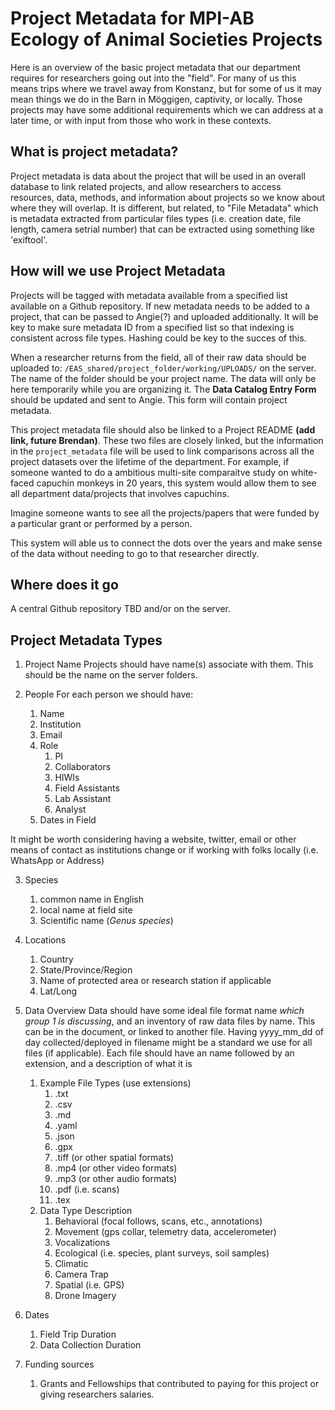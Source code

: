 # Project Metadata for MPI-AB Ecology of Animal Societies Projects

Here is an overview of the basic project metadata that our department requires for researchers going out into the "field".
For many of us this means trips where we travel away from Konstanz, but for some of us it may mean things we do in the Barn in Möggigen, captivity, or locally.
Those projects may have some additional requirements which we can address at a later time, or with input from those who work in these contexts.

## What is project metadata?
Project metadata is data about the project that will be used in an overall database to link related projects, and allow researchers to access resources, data, methods, and information about projects so we know about where they will overlap. 
It is different, but related, to "File Metadata" which is metadata extracted from particular files types (i.e. creation date, file length, camera setrial number) that can be extracted using something like 'exiftool'.

## How will we use Project Metadata
Projects will be tagged with metadata available from a specified list available on a Github repository.
If new metadata needs to be added to a project, that can be passed to Angie(?) and uploaded additionally. 
It will be key to make sure metadata ID from a specified list so that indexing is consistent across file types.
Hashing could be key to the succes of this.

When a researcher returns from the field, all of their raw data should be uploaded to:
`/EAS_shared/project_folder/working/UPLOADS/` 
on the server. The name of the folder should be your project name. The data will only be here temporarily while you are organizing it.
The **Data Catalog Entry Form** should be updated and sent to Angie. This form will contain project metadata.

This project metadata file should also be linked to a Project README **(add link, future Brendan)**. These two files are closely linked, but the information in the `project_metadata` file will be used to link comparisons across all the project datasets over the lifetime of the department.
For example, if someone wanted to do a ambitious multi-site comparaitve study on white-faced capuchin monkeys in 20 years, this system would allow them to see all department data/projects that involves capuchins.

Imagine someone wants to see all the projects/papers that were funded by a particular grant or performed by a person.

This system will able us to connect the dots over the years and make sense of the data without needing to go to that researcher directly.

## Where does it go
A central Github repository TBD and/or on the server.

## Project Metadata Types
1. Project Name
	Projects should have name(s) associate with them. This should be the name on the server folders. 

2. People
For each person we should have:
	1. Name
	2. Institution 
	3. Email
	4. Role 
		1. PI
		2. Collaborators
		3. HIWIs
		4. Field Assistants 
		5. Lab Assistant 
		6. Analyst
	5. Dates in Field

It might be worth considering having a website, twitter, email or other means of contact as institutions change or if working with folks locally (i.e. WhatsApp or Address)

3. Species
	1. common name in English
	2. local name at field site
	3. Scientific name (*Genus species*)

4. Locations
	1. Country
	2. State/Province/Region
	3. Name of protected area or research station if applicable
	4. Lat/Long

5. Data Overview
Data should have some ideal file format name *which group 1 is discussing*, and an inventory of raw data files by name. This can be in the document, or linked to another file. Having yyyy_mm_dd  of day collected/deployed in filename might be a standard we use for all files (if applicable). Each file should have an name followed by an extension, and a description of what it is

	1. Example File Types (use extensions)
		1. .txt
		2. .csv
		3. .md
		4. .yaml
		5. .json
		6. .gpx
		7. .tiff (or other spatial formats)
		8. .mp4 (or other video formats)
		9. .mp3 (or other audio formats)
		10. .pdf (i.e. scans)
		11. .tex
	2. Data Type Description
		1. Behavioral (focal follows, scans, etc., annotations)
		2. Movement (gps collar, telemetry data, accelerometer)
		3. Vocalizations
		4. Ecological (i.e. species, plant surveys, soil samples)
		5. Climatic 
		6. Camera Trap
		7. Spatial (i.e. GPS)
		8. Drone Imagery
		
6. Dates
	1. Field Trip Duration
	2. Data Collection Duration
	
7. Funding sources
	1. Grants and Fellowships that contributed to paying for this project or giving researchers salaries.	



